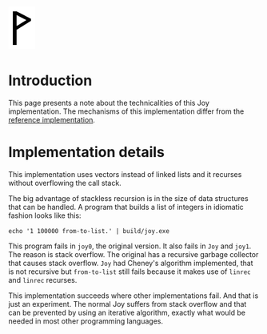  ![](Wynn.PNG)
==============

Introduction
============

This page presents a note about the technicalities of this Joy implementation.
The mechanisms of this implementation differ from the
[reference implementation](https://github.com/Wodan58/Joy).

Implementation details
======================

This implementation uses vectors instead of linked lists and it recurses
without overflowing the call stack.

The big advantage of stackless recursion is in the size of data structures that
can be handled. A program that builds a list of integers in idiomatic fashion
looks like this:

    echo '1 100000 from-to-list.' | build/joy.exe

This program fails in `joy0`, the original version. It also fails in `Joy` and
`joy1`. The reason is stack overflow. The original has a recursive garbage
collector that causes stack overflow. `Joy` had Cheney's algorithm implemented,
that is not recursive but `from-to-list` still fails because it makes use of
`linrec` and `linrec` recurses.

This implementation succeeds where other implementations fail. And that is just
an experiment. The normal Joy suffers from stack overflow and that can be
prevented by using an iterative algorithm, exactly what would be needed in most
other programming languages.
